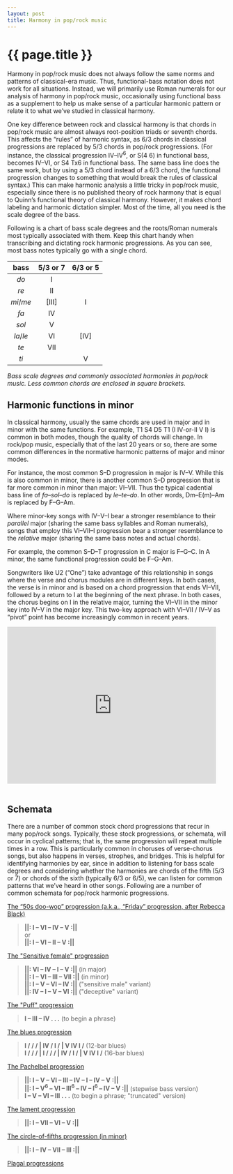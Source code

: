 ```yaml
---
layout: post
title: Harmony in pop/rock music
---
```


{{ page.title }}
================

Harmony in pop/rock music does not always follow the same norms and patterns of classical-era music. Thus, functional-bass notation does not work for all situations. Instead, we will primarily use Roman numerals for our analysis of harmony in pop/rock music, occasionally using functional bass as a supplement to help us make sense of a particular harmonic pattern or relate it to what we’ve studied in classical harmony.

One key difference between rock and classical harmony is that chords in pop/rock music are almost always root-position triads or seventh chords. This affects the “rules” of harmonic syntax, as 6/3 chords in classical progressions are replaced by 5/3 chords in pop/rock progressions. (For instance, the classical progression IV–IV<sup>6</sup>, or S(4 6) in functional bass, becomes IV–VI, or S4 Tx6 in functional bass. The same bass line does the same work, but by using a 5/3 chord instead of a 6/3 chord, the functional progression changes to something that would break the rules of classical syntax.) This can make harmonic analysis a little tricky in pop/rock music, especially since there is no published theory of rock harmony that is equal to Quinn’s functional theory of classical harmony. However, it makes chord labeling and harmonic dictation simpler. Most of the time, all you need is the scale degree of the bass.

Following is a chart of bass scale degrees and the roots/Roman numerals most typically associated with them. Keep this chart handy when transcribing and dictating rock harmonic progressions. As you can see, most bass notes typically go with a single chord.

| bass 	| 5/3 or 7	| 6/3 or 5	|
| :--:	| :--:	| :--:	|
| *do*	| I	| 
| *re*	| II	| 
| *mi*/*me*	| [III]	| I
| *fa*	| IV	| 
| *sol*	| V	| 
| *la*/*le*	| VI	| [IV]
| *te*	| VII	| 
| *ti*	| 	| V

*Bass scale degrees and commonly associated harmonies in pop/rock music. Less common chords are enclosed in square brackets.*

## Harmonic functions in minor ##

In classical harmony, usually the same chords are used in major and in minor with the same functions. For example, T1 S4 D5 T1 (I IV-or-II V I) is common in both modes, though the quality of chords will change. In rock/pop music, especially that of the last 20 years or so, there are some common differences in the normative harmonic patterns of major and minor modes.

For instance, the most common S–D progression in major is IV–V. While this is also common in minor, there is another common S–D progression that is far more common in minor than major: VI–VII. Thus the typical cadential bass line of *fa*–*sol*–*do* is replaced by *le*–*te*–*do*. In other words, Dm–E(m)–Am is replaced by F–G–Am.

Where minor-key songs with IV–V–I bear a stronger resemblance to their *parallel* major (sharing the same bass syllables and Roman numerals), songs that employ this VI–VII–I progression bear a stronger resemblance to the *relative* major (sharing the same bass notes and actual chords). 

For example, the common S–D–T progression in C major is F–G–C. In A minor, the same functional progression could be F–G–Am.

Songwriters like U2 (“One”) take advantage of this relationship in songs where the verse and chorus modules are in different keys. In both cases, the verse is in minor and is based on a chord progression that ends VI–VII, followed by a return to I at the beginning of the next phrase. In both cases, the chorus begins on I in the relative major, turning the VI–VII in the minor key into IV–V in the major key. This two-key approach with VI–VII / IV–V as “pivot” point has become increasingly common in recent years.

<iframe width="480" height="360" src="http://www.youtube.com/embed/xh-ACkYmdc4?rel=0" frameborder="0" allowfullscreen></iframe><br/><br/>

## Schemata ##

There are a number of common stock chord progressions that recur in many pop/rock songs. Typically, these stock progressions, or schemata, will occur in cyclical patterns; that is, the same progression will repeat multiple times in a row. This is particularly common in choruses of verse-chorus songs, but also happens in verses, strophes, and bridges. This is helpful for identifying harmonies by ear, since in addition to listening for bass scale degrees and considering whether the harmonies are chords of the fifth (5/3 or 7) or chords of the sixth (typically 6/3 or 6/5), we can listen for common patterns that we’ve heard in other songs. Following are a number of common schemata for pop/rock harmonic progressions.

[The “50s doo-wop” progression (a.k.a., “Friday” progression, after Rebecca Black)](popRockHarmony-dooWop.html)

> **&#124;&#124;: I – VI – IV – V :&#124;&#124;**  
or  
**&#124;&#124;: I – VI – II – V :&#124;&#124;**

[The "Sensitive female" progression](popRockHarmony-sfcp.html) 

> **&#124;&#124;: VI – IV – I – V :&#124;&#124;** (in major)  
**&#124;&#124;: I – VI – III – VII :&#124;&#124;** (in minor)  
**&#124;&#124;: I – V – VI – IV :&#124;&#124;** ("sensitive male" variant)  
**&#124;&#124;: IV – I – V – VI :&#124;&#124;** ("deceptive" variant)  

[The "Puff" progression](popRockHarmony-puff.html) 

> **I – III – IV . . .** (to begin a phrase)

[The blues progression](popRockHarmony-blues.html)

> **I / / / | IV / I / | V IV I /** (12-bar blues)  
> **I / / / | I / / / | IV / I / | V IV I /** (16-bar blues)

[The Pachelbel progression](popRockHarmony-pachelbel.html)

> **&#124;&#124;: I – V – VI – III – IV – I – IV – V :&#124;&#124;**  
**&#124;&#124;: I – V<sup>6</sup> – VI – III<sup>6</sup> – IV – I<sup>6</sup> – IV – V :&#124;&#124;** (stepwise bass version)  
> **I – V – VI – III . . .** (to begin a phrase; "truncated" version)

[The lament progression](popRockHarmony-lament.html)

> **&#124;&#124;: I – VII – VI – V :&#124;&#124;**

[The circle-of-fifths progression (in minor)](popRockHarmony-fifths.html)

> **&#124;&#124;: I – IV – VII – III :&#124;&#124;**

[Plagal progressions](popRockHarmony-plagal.html)